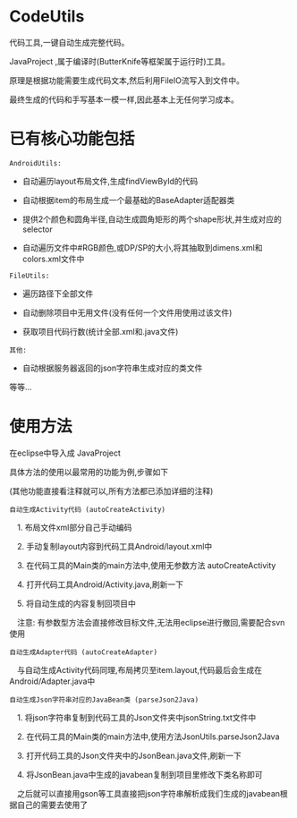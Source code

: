 CodeUtils
=======

代码工具,一键自动生成完整代码。

JavaProject ,属于编译时(ButterKnife等框架属于运行时)工具。

原理是根据功能需要生成代码文本,然后利用FileIO流写入到文件中。

最终生成的代码和手写基本一模一样,因此基本上无任何学习成本。



已有核心功能包括
=======

`AndroidUtils:`

* 自动遍历layout布局文件,生成findViewById的代码

* 自动根据item的布局生成一个最基础的BaseAdapter适配器类

* 提供2个颜色和圆角半径,自动生成圆角矩形的两个shape形状,并生成对应的selector

* 自动遍历文件中#RGB颜色,或DP/SP的大小,将其抽取到dimens.xml和colors.xml文件中


`FileUtils:`

* 遍历路径下全部文件

* 自动删除项目中无用文件(没有任何一个文件用使用过该文件)

* 获取项目代码行数(统计全部.xml和.java文件)


`其他:`

* 自动根据服务器返回的json字符串生成对应的类文件

等等...



使用方法
=======

在eclipse中导入成 JavaProject

具体方法的使用以最常用的功能为例,步骤如下

(其他功能直接看注释就可以,所有方法都已添加详细的注释)

`自动生成Activity代码 (autoCreateActivity)`

　1. 布局文件xml部分自己手动编码

　2. 手动复制layout内容到代码工具Android/layout.xml中

　3. 在代码工具的Main类的main方法中,使用无参数方法 autoCreateActivity

　4. 打开代码工具Android/Activity.java,刷新一下

　5. 将自动生成的内容复制回项目中

　注意: 有参数型方法会直接修改目标文件,无法用eclipse进行撤回,需要配合svn使用

`自动生成Adapter代码 (autoCreateAdapter)`

　与自动生成Activity代码同理,布局拷贝至item.layout,代码最后会生成在Android/Adapter.java中

`自动生成Json字符串对应的JavaBean类 (parseJson2Java)`

　1. 将json字符串复制到代码工具的Json文件夹中jsonString.txt文件中

　2. 在代码工具的Main类的main方法中,使用方法JsonUtils.parseJson2Java

　3. 打开代码工具的Json文件夹中的JsonBean.java文件,刷新一下

　4. 将JsonBean.java中生成的javabean复制到项目里修改下类名称即可

　之后就可以直接用gson等工具直接把json字符串解析成我们生成的javabean根据自己的需要去使用了
